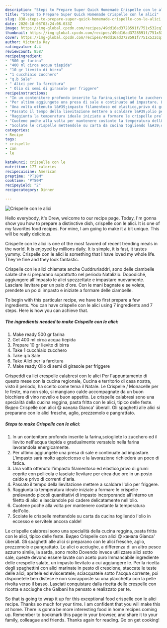 ```yaml
---
description: "Steps to Prepare Super Quick Homemade Crispelle con le alici"
title: "Steps to Prepare Super Quick Homemade Crispelle con le alici"
slug: 838-steps-to-prepare-super-quick-homemade-crispelle-con-le-alici
date: 2020-10-05T03:24:08.033Z
image: https://img-global.cpcdn.com/recipes/49dd16ad3728591f/751x532cq70/crispelle-con-le-alici-recipe-main-photo.jpg
thumbnail: https://img-global.cpcdn.com/recipes/49dd16ad3728591f/751x532cq70/crispelle-con-le-alici-recipe-main-photo.jpg
cover: https://img-global.cpcdn.com/recipes/49dd16ad3728591f/751x532cq70/crispelle-con-le-alici-recipe-main-photo.jpg
author: Victoria Ray
ratingvalue: 4.4
reviewcount: 8587
recipeingredient:
- "500 gr farina"
- "400 ml circa acqua tiepida"
- "10 gr lievito di birra"
- "1 cucchiaio zucchero"
- "q.b Sale"
- " Alici per la farcitura"
- " Olio di semi di girasole per friggere"
recipeinstructions:
- "In un contenitore profondo inserite la farina,sciogliete lo zucchero ed il lievito nell&#39;acqua tiepida e gradualmente versatelo nella farina lavorandola energicamente."
- "Per ultimo aggiungete una presa di sale e continuate ad impastare. L&#39;impasto sarà molto appiccicoso e la lavorazione richiederà un poco di fatica."
- "Una volta ottenuto l&#39;impasto filamentoso ed elastico,privo di grumi coprite con pellicola e lasciate lievitare per circa due ore in un posto caldo e privo di correnti d&#39;aria."
- "Passato il tempo della lievitazione mettere a scaldare l&#39;olio per friggere."
- "Raggiunta la temperatura ideale iniziate a formare le crispelle prelevando piccoli quantitativi di impasto incorporando all&#39;interno un filetto di alici e lasciandole poi cadere delicatamente nell&#39;olio."
- "Cuotene poche alla volta per mantenere costante la temperatura dell&#39;olio."
- "Scolate le crispelle mettendole su carta da cucina togliendo l&#39;olio in eccesso e servitele ancora calde!"
categories:
- Recipe
tags:
- crispelle
- con
- le

katakunci: crispelle con le 
nutrition: 177 calories
recipecuisine: American
preptime: "PT18M"
cooktime: "PT50M"
recipeyield: "2"
recipecategory: Dinner

---
```



![Crispelle con le alici](https://img-global.cpcdn.com/recipes/49dd16ad3728591f/751x532cq70/crispelle-con-le-alici-recipe-main-photo.jpg)

Hello everybody, it's Drew, welcome to our recipe page. Today, I'm gonna show you how to prepare a distinctive dish, crispelle con le alici. It is one of my favorites food recipes. For mine, I am going to make it a bit unique. This will be really delicious.

Crispelle con le alici is one of the most favored of recent trending meals in the world. It is enjoyed by millions daily. It is simple, it is fast, it tastes yummy. Crispelle con le alici is something that I have loved my whole life. They're fine and they look fantastic.

Crispelle con le alici chiamate anche Cuddruriaddri, sono delle ciambelle salate che si preparano soprattutto nel periodo Natalizio. Dopodiché, aggiungere all&#39;impasto le alici spezzettate e impastare nuovamente. Lasciare lievitare per un paio d&#39;ore. Con le mani bagnate e se volete, prendete un po di impasto e iniziate a formare delle ciambelle.


To begin with this particular recipe, we have to first prepare a few ingredients. You can have crispelle con le alici using 7 ingredients and 7 steps. Here is how you can achieve that.

<!--inarticleads1-->

##### The ingredients needed to make Crispelle con le alici:

1. Make ready 500 gr farina
1. Get 400 ml circa acqua tiepida
1. Prepare 10 gr lievito di birra
1. Take 1 cucchiaio zucchero
1. Take q.b Sale
1. Take  Alici per la farcitura
1. Make ready  Olio di semi di girasole per friggere


Crispeddi ca lici crespelle calabresi con le alici Per l&#39;appuntamento di questo mese con la cucina regionale, Cucina e territorio di casa nostra, visto il periodo, ha scelto come tema il Natale. Le Crispelle / Monacelle per le feste, ma non solo, si mangiano calde accompagnate da un buon bicchiere di vino novello e buon appetito. Le crispelle calabresi sono una specialità della cucina reggina, pasta fritta con le alici, tipico delle feste. Видео Crispelle con alici 😋 канала Gianca&#39; überall. Gli spaghetti alle alici si preparano con le alici fresche, aglio, prezzemolo e pangrattato. 

<!--inarticleads2-->

##### Steps to make Crispelle con le alici:

1. In un contenitore profondo inserite la farina,sciogliete lo zucchero ed il lievito nell&#39;acqua tiepida e gradualmente versatelo nella farina lavorandola energicamente.
1. Per ultimo aggiungete una presa di sale e continuate ad impastare. L&#39;impasto sarà molto appiccicoso e la lavorazione richiederà un poco di fatica.
1. Una volta ottenuto l&#39;impasto filamentoso ed elastico,privo di grumi coprite con pellicola e lasciate lievitare per circa due ore in un posto caldo e privo di correnti d&#39;aria.
1. Passato il tempo della lievitazione mettere a scaldare l&#39;olio per friggere.
1. Raggiunta la temperatura ideale iniziate a formare le crispelle prelevando piccoli quantitativi di impasto incorporando all&#39;interno un filetto di alici e lasciandole poi cadere delicatamente nell&#39;olio.
1. Cuotene poche alla volta per mantenere costante la temperatura dell&#39;olio.
1. Scolate le crispelle mettendole su carta da cucina togliendo l&#39;olio in eccesso e servitele ancora calde!


Le crispelle calabresi sono una specialità della cucina reggina, pasta fritta con le alici, tipico delle feste. Видео Crispelle con alici 😋 канала Gianca&#39; überall. Gli spaghetti alle alici si preparano con le alici fresche, aglio, prezzemolo e pangrattato. Le alici o acciughe, a differenza di un altro pesce azzurro simile, la sarda, sono molto Dovendo invece utilizzare alici sotto sale, queste devono essere lavate con aceto puro Immancabile ingrediente delle crespelle salate, un impasto lievitato a cui aggiungere le. Per la ricetta degli spaghettini con alici marinate in pesto di crescione, staccate le teste delle alici, apritele ed evisceratele; sciacquatele sotto l&#39;acqua corrente, poi disponetele ben distese e non sovrapposte su una placchetta con la pelle rivolta verso il basso. Lasciati conquistare dalla ricetta delle crespelle con ricotta e acciughe che Galbani ha pensato e realizzato per te. 

So that is going to wrap it up for this exceptional food crispelle con le alici recipe. Thanks so much for your time. I am confident that you will make this at home. There is gonna be more interesting food in home recipes coming up. Remember to bookmark this page in your browser, and share it to your family, colleague and friends. Thanks again for reading. Go on get cooking!
